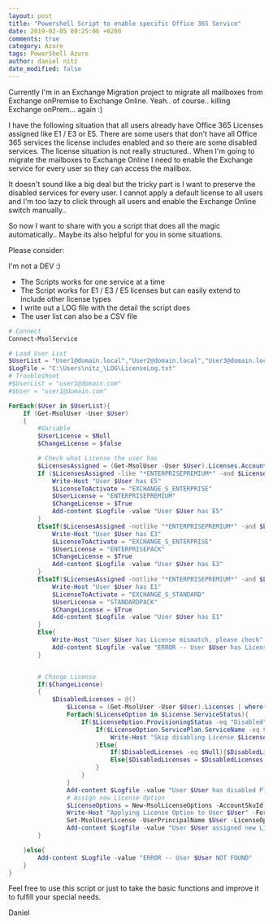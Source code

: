 ```yaml
---
layout: post
title: "Powershell Script to enable specific Office 365 Service"
date: 2019-02-05 09:25:06 +0200
comments: true
category: Azure
tags: PowerShell Azure
author: daniel nitz
date_modified: false
---
```


Currently I'm in an Exchange Migration project to migrate all mailboxes from Exchange onPremise to Exchange Online. Yeah.. of course.. killing Exchange onPrem... again :)

<!-- more -->

I have the following situation that all users already have Office 365 Licenses assigned like E1 / E3 or E5. There are some users that don't have all Office 365 services the license includes enabled and so there are some disabled services. The license situation is not really structured.. When I'm going to migrate the mailboxes to Exchange Online I need to enable the Exchange service for every user so they can access the mailbox.

It doesn't sound like a big deal but the tricky part is I want to preserve the disabled services for every user. I cannot apply a default license to all users and I'm too lazy to click through all users and enable the Exchange Online switch manually..

So now I want to share with you a script that does all the magic automatically.. Maybe its also helpful for you in some situations.

Please consider:

I'm not a DEV :)
- The Scripts works for one service at a time
- The Script works for E1 / E3 / E5 licenses but can easily extend to include other license types
- I write out a LOG file with the detail the script does
- The user list can also be a CSV file

```powershell
# Connect
Connect-MsolService

# Load User List
$UserList = "User1@domain.local","User2@domain.local","User3@domain.local"
$LogFile = "C:\Users\nitz_\LOG\LicenseLog.txt"
# Troubleshoot
#$UserList = "user1@domain.com"
#$User = "user1@domain.com"

ForEach($User in $UserList){
    If (Get-MsolUser -User $User)
    {
        #Variable
        $UserLicense = $Null
        $ChangeLicense = $false

        # Check what License the user has
        $LicensesAssigned = (Get-MsolUser -User $User).Licenses.AccountSkuId
        If ($LicensesAssigned -like "*ENTERPRISEPREMIUM*" -and $LicensesAssigned -notlike "*STANDARDPACK*" -and $LicensesAssigned -notlike "*ENTERPRISEPACK*"){
            Write-Host "User $User has E5"
            $LicenseToActivate = "EXCHANGE_S_ENTERPRISE"
            $UserLicense = "ENTERPRISEPREMIUM"
            $ChangeLicense = $True
            Add-content $Logfile -value "User $User has E5"
        }
        ElseIf($LicensesAssigned -notlike "*ENTERPRISEPREMIUM*" -and $LicensesAssigned -notlike "*STANDARDPACK*" -and $LicensesAssigned -like "*ENTERPRISEPACK*"){
            Write-Host "User $User has E3"
            $LicenseToActivate = "EXCHANGE_S_ENTERPRISE"
            $UserLicense = "ENTERPRISEPACK"
            $ChangeLicense = $True
            Add-content $Logfile -value "User $User has E3"
        }
        ElseIf($LicensesAssigned -notlike "*ENTERPRISEPREMIUM*" -and $LicensesAssigned -like "*STANDARDPACK*" -and $LicensesAssigned -notlike "*ENTERPRISEPACK*"){
            Write-Host "User $User has E1"
            $LicenseToActivate = "EXCHANGE_S_STANDARD"
            $UserLicense = "STANDARDPACK"
            $ChangeLicense = $True
            Add-content $Logfile -value "User $User has E1"
        }
        Else{
            Write-Host "User $User has License mismatch, please check" -ForegroundColor Red
            Add-content $Logfile -value "ERROR -- User $User has License mismatch, please check"
        }


        # Change License
        If($ChangeLicense)
        {
            $DisabledLicenses = @()
                $License = (Get-MsolUser -User $User).Licenses | where{$_.AccountSkuId -like "*$UserLicense*"}
                ForEach($LicenseOption in $License.ServiceStatus){
                    If($LicenseOption.ProvisioningStatus -eq "Disabled"){
                        If($LicenseOption.ServicePlan.ServiceName -eq $LicenseToActivate){
                            Write-Host "Skip disabling License $LicenseToActivate for User $User" -ForegroundColor Green
                        }Else{
                            If($DisabledLicenses -eq $Null){$DisabledLicenses = $LicenseOption.ServicePlan.ServiceName}
                            Else{$DisabledLicenses = $DisabledLicenses + $LicenseOption.ServicePlan.ServiceName}                
                        }
                    }
                }
                Add-content $Logfile -value "User $User has disabled Plans $DisabledLicenses"
                # Assign new License Option
                $LicenseOptions = New-MsolLicenseOptions -AccountSkuId $License.AccountSkuId -DisabledPlans $DisabledLicenses
                Write-Host "Applying License Option to User $User" -ForegroundColor Green
                Set-MsolUserLicense -UserPrincipalName $User -LicenseOptions $LicenseOptions
                Add-content $Logfile -value "User $User assigned new License Option"
        }

    }else{
        Add-content $Logfile -value "ERROR -- User $User NOT FOUND"
    }
}
```

Feel free to use this script or just to take the basic functions and improve it to fulfill your special needs.

Daniel
